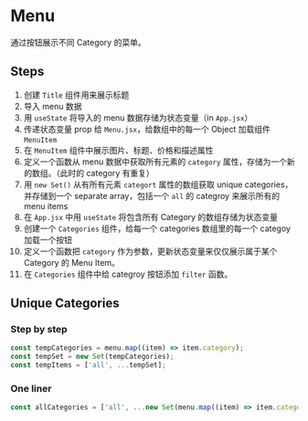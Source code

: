 # Menu

通过按钮展示不同 Category 的菜单。

## Steps
1. 创建 `Title` 组件用来展示标题
2. 导入 menu 数据
3. 用 `useState` 将导入的 menu 数据存储为状态变量（in `App.jsx`）
4. 传递状态变量 prop 给 `Menu.jsx`，给数组中的每一个 Object 加载组件 `MenuItem`
5. 在 `MenuItem` 组件中展示图片、标题、价格和描述属性
6. 定义一个函数从 menu 数据中获取所有元素的 `category` 属性，存储为一个新的数组。（此时的 category 有重复）
7. 用 `new Set()` 从有所有元素 `categort` 属性的数组获取 unique categories，并存储到一个 separate array，包括一个 `all` 的 categroy 来展示所有的 menu items
8. 在 `App.jsx` 中用 `useState` 将包含所有 Category 的数组存储为状态变量
9. 创建一个 `Categories` 组件，给每一个 categories 数组里的每一个 categoy 加载一个按钮
10. 定义一个函数把 `category` 作为参数，更新状态变量来仅仅展示属于某个 Category 的 Menu Item。
11. 在 `Categories` 组件中给 categroy 按钮添加 `filter` 函数。

## Unique Categories

### Step by step
```jsx
const tempCategories = menu.map((item) => item.category);
const tempSet = new Set(tempCategories);
const tempItems = ['all', ...tempSet];
```

### One liner
```jsx
const allCategories = ['all', ...new Set(menu.map((item) => item.category))];
```